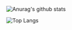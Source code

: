 ![Anurag's github stats](https://github-readme-stats.vercel.app/api?username=ruben1132&hide_border=true&theme=github_dark&show_icons=true)

![Top Langs](https://github-readme-stats.vercel.app/api/top-langs/?username=ruben1132&langs_count=10)


<!--
**ruben1132/ruben1132** is a ✨ _special_ ✨ repository because its `README.md` (this file) appears on your GitHub profile.

Here are some ideas to get you started:

- 🔭 I’m currently working on ...
- 🌱 I’m currently learning ...
- 👯 I’m looking to collaborate on ...
- 🤔 I’m looking for help with ...
- 💬 Ask me about ...
- 📫 How to reach me: ...
- 😄 Pronouns: ...
- ⚡ Fun fact: ...
-->
